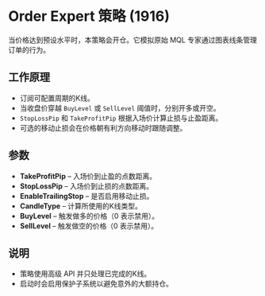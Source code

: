 # Order Expert 策略 (1916)

当价格达到预设水平时，本策略会开仓。它模拟原始 MQL 专家通过图表线条管理订单的行为。

## 工作原理
- 订阅可配置周期的K线。
- 当收盘价穿越 `BuyLevel` 或 `SellLevel` 阈值时，分别开多或开空。
- `StopLossPip` 和 `TakeProfitPip` 根据入场价计算止损与止盈距离。
- 可选的移动止损会在价格朝有利方向移动时跟随调整。

## 参数
- **TakeProfitPip** – 入场价到止盈的点数距离。
- **StopLossPip** – 入场价到止损的点数距离。
- **EnableTrailingStop** – 是否启用移动止损。
- **CandleType** – 计算所使用的K线类型。
- **BuyLevel** – 触发做多的价格（0 表示禁用）。
- **SellLevel** – 触发做空的价格（0 表示禁用）。

## 说明
- 策略使用高级 API 并只处理已完成的K线。
- 启动时会启用保护子系统以避免意外的大额持仓。

